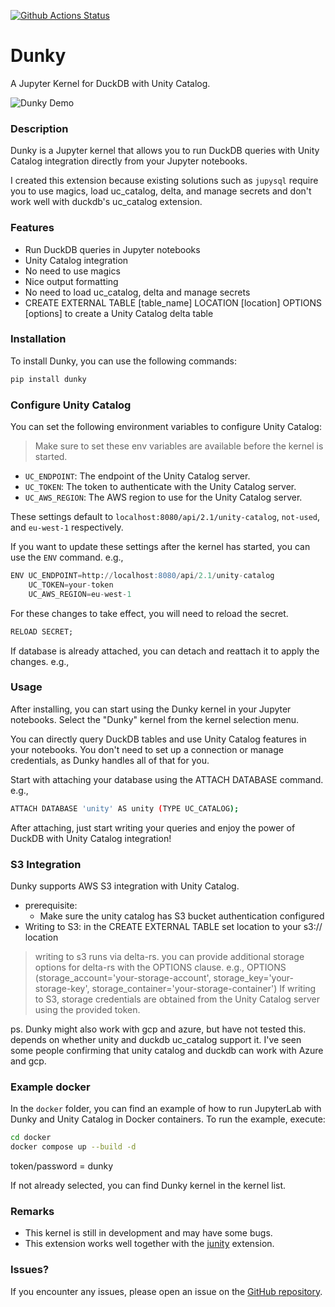 [![Github Actions Status](https://github.com/dan1elt0m/dunky/workflows/test/badge.svg)](https://github.com/dan1elt0m/dunky/actions/workflows/test.yml)

# Dunky

A Jupyter Kernel for DuckDB with Unity Catalog.

![Dunky Demo](./docs/demo.gif)

### Description


Dunky is a Jupyter kernel that allows you to run DuckDB queries with Unity Catalog integration directly from your Jupyter notebooks.

I created this extension because existing solutions such as `jupysql` require you to use magics, load uc_catalog, delta, and manage secrets
and don't work well with duckdb's uc_catalog extension.

### Features
- Run DuckDB queries in Jupyter notebooks
- Unity Catalog integration
- No need to use magics
- Nice output formatting
- No need to load uc_catalog, delta and manage secrets 
- CREATE EXTERNAL TABLE [table_name] LOCATION [location] OPTIONS [options] to create a Unity Catalog delta table 

### Installation

To install Dunky, you can use the following commands:

```sh
pip install dunky
```

### Configure Unity Catalog
You can set the following environment variables to configure Unity Catalog:
> Make sure to set these env variables are available before the kernel is started. 

- `UC_ENDPOINT`: The endpoint of the Unity Catalog server.
- `UC_TOKEN`: The token to authenticate with the Unity Catalog server. 
- `UC_AWS_REGION`: The AWS region to use for the Unity Catalog server.

These settings default to `localhost:8080/api/2.1/unity-catalog`, `not-used`, and `eu-west-1` respectively.

If you want to update these settings after the kernel has started, you can use the `ENV` command. e.g., 
```sql
ENV UC_ENDPOINT=http://localhost:8080/api/2.1/unity-catalog
    UC_TOKEN=your-token
    UC_AWS_REGION=eu-west-1
```
For these changes to take effect, you will need to reload the secret.

```sql
RELOAD SECRET;
```
If database is already attached, you can detach and reattach it to apply the changes. e.g., 

### Usage
After installing, you can start using the Dunky kernel in your Jupyter notebooks. 
Select the "Dunky" kernel from the kernel selection menu.

You can directly query DuckDB tables and use Unity Catalog features in your notebooks. 
You don't need to set up a connection or manage credentials, as Dunky handles all of that for you.

Start with attaching your database using the ATTACH DATABASE command. e.g., 
```bash
ATTACH DATABASE 'unity' AS unity (TYPE UC_CATALOG);
```

After attaching, just start writing your queries and enjoy the power of DuckDB with Unity Catalog integration!


### S3 Integration
Dunky supports AWS S3 integration with Unity Catalog.
- prerequisite: 
  - Make sure the unity catalog has S3 bucket authentication configured 
- Writing to S3: in the CREATE EXTERNAL TABLE set location to your s3:// location 
> writing to s3 runs via delta-rs. you can provide additional storage options for delta-rs with the OPTIONS clause.
> e.g., OPTIONS (storage_account='your-storage-account', storage_key='your-storage-key', storage_container='your-storage-container')
> If writing to S3, storage credentials are obtained from the Unity Catalog server using the provided token. 

ps. Dunky might also work with gcp and azure, but have not tested this. depends on whether unity and duckdb uc_catalog
support it. I've seen some people confirming that unity catalog and duckdb can work with Azure and gcp. 


### Example docker
In the `docker` folder, you can find an example of how to run JupyterLab with Dunky and Unity Catalog in Docker containers.
To run the example, execute:

```bash
cd docker
docker compose up --build -d
```
token/password = dunky

If not already selected, you can find Dunky kernel in the kernel list.

### Remarks
- This kernel is still in development and may have some bugs.
- This extension works well together with the [junity](https://github.com/dan1elt0m/junity) extension.


### Issues?
If you encounter any issues, please open an issue on the [GitHub repository](https://github.com/dan1elt0m/dunky/issues).